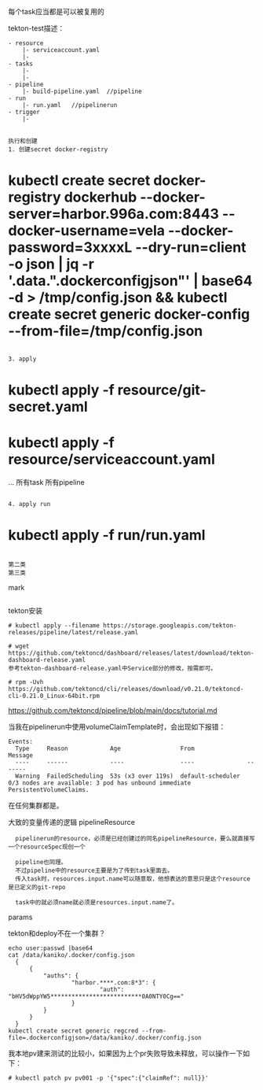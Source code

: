 每个task应当都是可以被复用的

tekton-test描述：
```
- resource
    |- serviceaccount.yaml
    |- 
- tasks
    |-
    |-
- pipeline
    |- build-pipeline.yaml  //pipeline
- run
    |- run.yaml   //pipelinerun
- trigger
    |- 


执行和创建
1. 创建secret docker-registry
```
# kubectl create secret docker-registry dockerhub --docker-server=harbor.996a.com:8443 --docker-username=vela --docker-password=3xxxxL --dry-run=client -o json | jq -r '.data.".dockerconfigjson"' | base64 -d > /tmp/config.json && kubectl create secret generic docker-config --from-file=/tmp/config.json
```

3. apply
```
# kubectl apply -f resource/git-secret.yaml 
# kubectl apply -f resource/serviceaccount.yaml
...
所有task
所有pipeline
```

4. apply run
```
# kubectl apply -f run/run.yaml
```

第二类
第三类
```







mark
```

```


tekton安装
```
# kubectl apply --filename https://storage.googleapis.com/tekton-releases/pipeline/latest/release.yaml

# wget https://github.com/tektoncd/dashboard/releases/latest/download/tekton-dashboard-release.yaml  
参考tekton-dashboard-release.yaml中Service部分的修改，按需即可。

# rpm -Uvh https://github.com/tektoncd/cli/releases/download/v0.21.0/tektoncd-cli-0.21.0_Linux-64bit.rpm
```

https://github.com/tektoncd/pipeline/blob/main/docs/tutorial.md


当我在pipelinerun中使用volumeClaimTemplate时，会出现如下报错：
```
Events:
  Type     Reason            Age                 From               Message
  ----     ------            ----                ----               -------
  Warning  FailedScheduling  53s (x3 over 119s)  default-scheduler  0/3 nodes are available: 3 pod has unbound immediate PersistentVolumeClaims.
```
在任何集群都是。


大致的变量传递的逻辑
pipelineResource
```
  pipelinerun的resource，必须是已经创建过的同名pipelineResource，要么就直接写一个resourceSpec现创一个
  
  pipeline也同理。 
  不过pipeline中的resource主要是为了传到task里面去。
  传入task时，resources.input.name可以随意取，他想表达的意思只是这个resource是已定义的git-repo

  task中的就必须name就必须是resources.input.name了。
```
params

tekton和deploy不在一个集群？



```
echo user:passwd |base64
cat /data/kaniko/.docker/config.json
  {
      {
          "auths": {
                  "harbor.****.com:8*3": {
                          "auth": "bHV5dWppYW5**************************0A0NTY0Cg=="
                  }       
          }       
      }
  }
kubectl create secret generic regcred --from-file=.dockerconfigjson=/data/kaniko/.docker/config.json
```



我本地pv建来测试的比较小，如果因为上个pr失败导致未释放，可以操作一下如下：
```
# kubectl patch pv pv001 -p '{"spec":{"claimRef": null}}' 
```